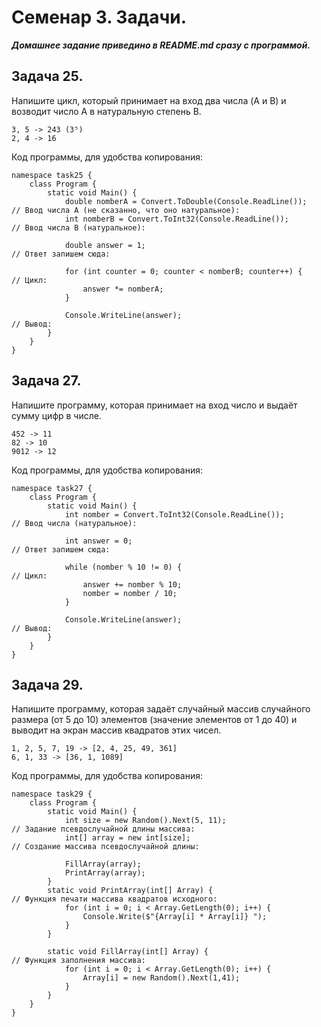 # Семенар 3. Задачи. 

***Домашнее задание приведино в README.md сразу с программой.***

## Задача 25. 

Напишите цикл, который принимает на вход два числа (A и B) и возводит число A в натуральную степень B.

    3, 5 -> 243 (3⁵)
    2, 4 -> 16

Код программы, для удобства копирования:

    namespace task25 {
        class Program {
            static void Main() {
                double nomberA = Convert.ToDouble(Console.ReadLine());          // Ввод числа А (не сказанно, что оно натуральное):
                int nomberB = Convert.ToInt32(Console.ReadLine());              // Ввод числа В (натуральное):

                double answer = 1;                                              // Ответ запишем сюда:

                for (int counter = 0; counter < nomberB; counter++) {           // Цикл:
                    answer *= nomberA;
                }

                Console.WriteLine(answer);                                      // Вывод:
            }
        }
    }

## Задача 27. 

Напишите программу, которая принимает на вход число и выдаёт сумму цифр в числе.

    452 -> 11
    82 -> 10
    9012 -> 12

Код программы, для удобства копирования:

    namespace task27 {
        class Program {
            static void Main() {
                int nomber = Convert.ToInt32(Console.ReadLine());               // Ввод числа (натуральное):

                int answer = 0;                                                 // Ответ запишем сюда:

                while (nomber % 10 != 0) {                                      // Цикл:
                    answer += nomber % 10;
                    nomber = nomber / 10;
                }

                Console.WriteLine(answer);                                      // Вывод:
            }
        }
    }

## Задача 29.

Напишите программу, которая задаёт случайный массив случайного размера (от 5 до 10) элементов (значение элементов от 1 до 40) и выводит на экран массив квадратов этих чисел.

    1, 2, 5, 7, 19 -> [2, 4, 25, 49, 361]
    6, 1, 33 -> [36, 1, 1089]

Код программы, для удобства копирования:

    namespace task29 {
        class Program {
            static void Main() {
                int size = new Random().Next(5, 11);                      // Задание псевдослучайной длины массива:
                int[] array = new int[size];                              // Создание массива псевдослучайной длины:

                FillArray(array);
                PrintArray(array);
            }
            static void PrintArray(int[] Array) {                         // Функция печати массива квадратов исходного:
                for (int i = 0; i < Array.GetLength(0); i++) {
                    Console.Write($"{Array[i] * Array[i]} ");
                }
            }

            static void FillArray(int[] Array) {                          // Функция заполнения массива:
                for (int i = 0; i < Array.GetLength(0); i++) {
                    Array[i] = new Random().Next(1,41);
                }
            }
        }
    }